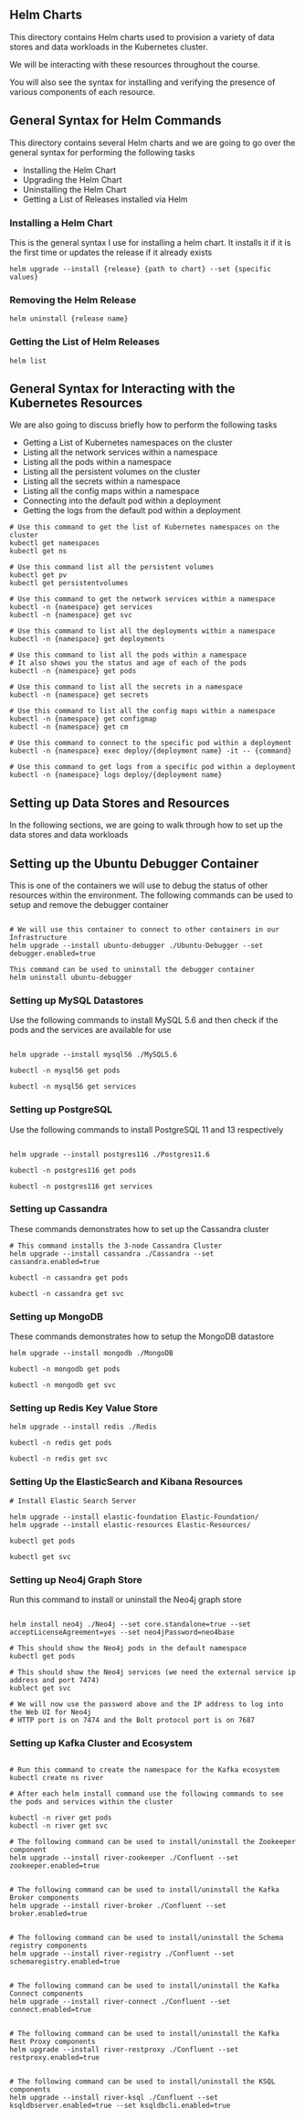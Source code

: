 ## Helm Charts

This directory contains Helm charts used to provision a variety of data stores and data workloads in the Kubernetes cluster.

We will be interacting with these resources throughout the course.

You will also see the syntax for installing and verifying the presence of various components of each resource.

## General Syntax for Helm Commands
This directory contains several Helm charts and we are going to go over the general syntax for performing the following tasks
- Installing the Helm Chart
- Upgrading the Helm Chart
- Uninstalling the Helm Chart
- Getting a List of Releases installed via Helm

### Installing a Helm Chart

This is the general syntax I use for installing a helm chart. It installs it if it is the first time or updates the release if it already exists

```shell
helm upgrade --install {release} {path to chart} --set {specific values}
```
### Removing the Helm Release

```shell
helm uninstall {release name}
```

### Getting the List of Helm Releases

```shell
helm list
```

## General Syntax for Interacting with the Kubernetes Resources
We are also going to discuss briefly how to perform the following tasks
- Getting a List of Kubernetes namespaces on the cluster
- Listing all the network services within a namespace
- Listing all the pods within a namespace
- Listing all the persistent volumes on the cluster
- Listing all the secrets within a namespace
- Listing all the config maps within a namespace
- Connecting into the default pod within a deployment
- Getting the logs from the default pod within a deployment


```shell
# Use this command to get the list of Kubernetes namespaces on the cluster 
kubectl get namespaces
kubectl get ns

# Use this command list all the persistent volumes
kubectl get pv
kubectl get persistentvolumes

# Use this command to get the network services within a namespace
kubectl -n {namespace} get services
kubectl -n {namespace} get svc

# Use this command to list all the deployments within a namespace
kubectl -n {namespace} get deployments

# Use this command to list all the pods within a namespace
# It also shows you the status and age of each of the pods
kubectl -n {namespace} get pods

# Use this command to list all the secrets in a namespace 
kubectl -n {namespace} get secrets

# Use this command to list all the config maps within a namespace
kubectl -n {namespace} get configmap
kubectl -n {namespace} get cm

# Use this command to connect to the specific pod within a deployment
kubectl -n {namespace} exec deploy/{deployment name} -it -- {command}

# Use this command to get logs from a specific pod within a deployment
kubectl -n {namespace} logs deploy/{deployment name}

```
## Setting up Data Stores and Resources
In the following sections, we are going to walk through how to set up the data stores and data workloads

## Setting up the Ubuntu Debugger Container

This is one of the containers we will use to debug the status of other resources within the environment.
The following commands can be used to setup and remove the debugger container 

```shell

# We will use this container to connect to other containers in our Infrastructure
helm upgrade --install ubuntu-debugger ./Ubuntu-Debugger --set debugger.enabled=true

This command can be used to uninstall the debugger container
helm uninstall ubuntu-debugger

```

### Setting up MySQL Datastores

Use the following commands to install MySQL 5.6 and then check if the pods and the services are available for use

```shell

helm upgrade --install mysql56 ./MySQL5.6

kubectl -n mysql56 get pods

kubectl -n mysql56 get services

```

### Setting up PostgreSQL

Use the following commands to install PostgreSQL 11 and 13 respectively

```shell

helm upgrade --install postgres116 ./Postgres11.6

kubectl -n postgres116 get pods

kubectl -n postgres116 get services

```

### Setting up Cassandra

These commands demonstrates how to set up the Cassandra cluster

```shell
# This command installs the 3-node Cassandra Cluster
helm upgrade --install cassandra ./Cassandra --set cassandra.enabled=true

kubectl -n cassandra get pods

kubectl -n cassandra get svc

```

### Setting up MongoDB

These commands demonstrates how to setup the MongoDB datastore

```shell
helm upgrade --install mongodb ./MongoDB

kubectl -n mongodb get pods

kubectl -n mongodb get svc
```

### Setting up Redis Key Value Store

```shell
helm upgrade --install redis ./Redis

kubectl -n redis get pods

kubectl -n redis get svc

```

### Setting Up the ElasticSearch and Kibana Resources

```shell
# Install Elastic Search Server

helm upgrade --install elastic-foundation Elastic-Foundation/
helm upgrade --install elastic-resources Elastic-Resources/

kubectl get pods

kubectl get svc

```

### Setting up Neo4j Graph Store

Run this command to install or uninstall the Neo4j graph store

```shell

helm install neo4j ./Neo4j --set core.standalone=true --set acceptLicenseAgreement=yes --set neo4jPassword=neo4base

# This should show the Neo4j pods in the default namespace
kubectl get pods 

# This should show the Neo4j services (we need the external service ip address and port 7474)
kublect get svc

# We will now use the password above and the IP address to log into the Web UI for Neo4j
# HTTP port is on 7474 and the Bolt protocol port is on 7687
```


### Setting up Kafka Cluster and Ecosystem

```shell

# Run this command to create the namespace for the Kafka ecosystem
kubectl create ns river

# After each helm install command use the following commands to see the pods and services within the cluster

kubectl -n river get pods
kubectl -n river get svc

# The following command can be used to install/uninstall the Zookeeper component
helm upgrade --install river-zookeeper ./Confluent --set zookeeper.enabled=true


# The following command can be used to install/uninstall the Kafka Broker components
helm upgrade --install river-broker ./Confluent --set broker.enabled=true


# The following command can be used to install/uninstall the Schema registry components
helm upgrade --install river-registry ./Confluent --set schemaregistry.enabled=true


# The following command can be used to install/uninstall the Kafka Connect components
helm upgrade --install river-connect ./Confluent --set connect.enabled=true


# The following command can be used to install/uninstall the Kafka Rest Proxy components
helm upgrade --install river-restproxy ./Confluent --set restproxy.enabled=true


# The following command can be used to install/uninstall the KSQL components
helm upgrade --install river-ksql ./Confluent --set ksqldbserver.enabled=true --set ksqldbcli.enabled=true


```
